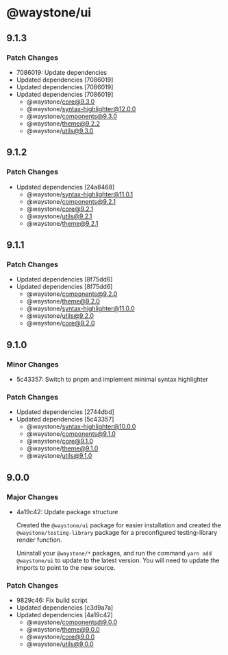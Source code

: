 # @waystone/ui

## 9.1.3

### Patch Changes

- 7086019: Update dependencies
- Updated dependencies [7086019]
- Updated dependencies [7086019]
- Updated dependencies [7086019]
  - @waystone/core@9.3.0
  - @waystone/syntax-highlighter@12.0.0
  - @waystone/components@9.3.0
  - @waystone/theme@9.2.2
  - @waystone/utils@9.3.0

## 9.1.2

### Patch Changes

- Updated dependencies [24a8468]
  - @waystone/syntax-highlighter@11.0.1
  - @waystone/components@9.2.1
  - @waystone/core@9.2.1
  - @waystone/utils@9.2.1
  - @waystone/theme@9.2.1

## 9.1.1

### Patch Changes

- Updated dependencies [8f75dd6]
- Updated dependencies [8f75dd6]
  - @waystone/components@9.2.0
  - @waystone/theme@9.2.0
  - @waystone/syntax-highlighter@11.0.0
  - @waystone/utils@9.2.0
  - @waystone/core@9.2.0

## 9.1.0

### Minor Changes

- 5c43357: Switch to pnpm and implement minimal syntax highlighter

### Patch Changes

- Updated dependencies [2744dbd]
- Updated dependencies [5c43357]
  - @waystone/syntax-highlighter@10.0.0
  - @waystone/components@9.1.0
  - @waystone/core@9.1.0
  - @waystone/theme@9.1.0
  - @waystone/utils@9.1.0

## 9.0.0

### Major Changes

- 4a19c42: Update package structure

  Created the `@waystone/ui` package for easier installation and created the `@waystone/testing-library`
  package for a preconfigured testing-library render function.

  Uninstall your `@waystone/*` packages, and run the command `yarn add @waystone/ui`
  to update to the latest version. You will need to update the imports to point
  to the new source.

### Patch Changes

- 9829c46: Fix build script
- Updated dependencies [c3d9a7a]
- Updated dependencies [4a19c42]
  - @waystone/components@9.0.0
  - @waystone/theme@9.0.0
  - @waystone/core@9.0.0
  - @waystone/utils@9.0.0
